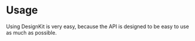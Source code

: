 Usage
========

Using DesignKit is very easy, because the API is designed to be easy to use as much as possible.
